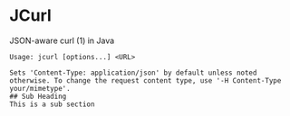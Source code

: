# JCurl
JSON-aware curl (1) in Java

```
Usage: jcurl [options...] <URL>

Sets 'Content-Type: application/json' by default unless noted otherwise. To change the request content type, use '-H Content-Type your/mimetype'.
## Sub Heading
This is a sub section
